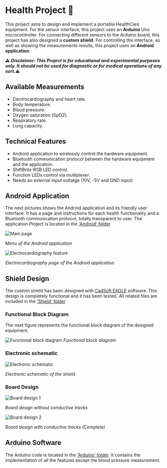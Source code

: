 # Health Project :pill:

This project aims to design and implement a portable HealthCare equipment. For the sensor interface, this project uses an **Arduino** Uno microcontroller. For connecting different sensors to the Arduino board, this project has also designed a **custom shield**. For controlling the interface, as well as showing the measurements results, this project uses an **Android application**.

:warning: **_Disclaimer: This Project is for educational and experimental purposes only. It should not be used for diagnostic or for medical operations of any sort._**:warning: 

## Available Measurements
* Electrocardiography and heart rate.
* Body temperature.
* Blood pressure.
* Oxygen saturation (SpO2).
* Respiratory rate.
* Lung capacity.

## Technical Features
* Android application to wirelessly control the hardware equipment.
* Bluetooth communication protocol between the hardware equipment and the application.
* ShiftBrite RGB LED control.
* Function LEDs control via _multiplexer_.
* Needs an external input voltatge (10V, -5V and GND input)

## Android Application
The next pictures shows the Android application and its friendly user interface. It has a page and instructions for each health functionality and a Bluetooth communication protocol, totally transparent to user. The application Project is located in the ['Android' folder](https://github.com/kevinsala/HealthProject/tree/master/Android)

![Main page](https://cloud.githubusercontent.com/assets/7224381/12695507/c0be4e9c-c750-11e5-9e37-5c61616f7aed.jpg)

_Menu of the Android application_

![Electrocardiography feature](https://cloud.githubusercontent.com/assets/7224381/12695511/e9be8000-c750-11e5-81bb-d897610ca936.jpg)

_Electrocardiography page of the Android application_

## Shield Design
The custom shield has been designed with [CadSoft EAGLE](http://www.cadsoftusa.com/) software. This design is completely functional and it has been tested. All related files are included in the ['Shield' folder](https://github.com/kevinsala/HealthProject/tree/master/Shield)

### Functional Block Diagram
The next figure represents the functional block diagram of the designed equipment.

![Functional block diagram](https://cloud.githubusercontent.com/assets/7224381/12680336/92172ce6-c6a9-11e5-8a45-736ef8f81a39.png)
_Functional block diagram_

### Electronic schematic
![Electronic schematic](https://cloud.githubusercontent.com/assets/7224381/12681147/6b867c54-c6ad-11e5-9417-b50e3f6e7696.jpg)

_Electronic schematic of the shield_
### Board Design
![Board design 1](https://cloud.githubusercontent.com/assets/7224381/12681143/66925826-c6ad-11e5-9c03-abb2e25c0591.jpg)


_Board design without conductive tracks_

![Board design 2](https://cloud.githubusercontent.com/assets/7224381/12681141/65e5ccb4-c6ad-11e5-9320-287f403a467a.jpg)

_Board design with conductive tracks (Complete)_

## Arduino Software
The Arduino code is located in the ['Arduino' folder](https://github.com/kevinsala/HealthProject/tree/master/Arduino). It contains the implementation of all the features except the blood pressure measurement.
